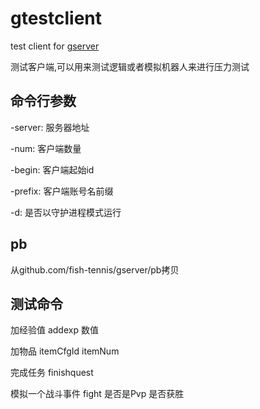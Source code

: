 # gtestclient
test client for [gserver](https://github.com/fish-tennis/gserver)

测试客户端,可以用来测试逻辑或者模拟机器人来进行压力测试

## 命令行参数
-server: 服务器地址

-num: 客户端数量

-begin: 客户端起始id

-prefix: 客户端账号名前缀

-d: 是否以守护进程模式运行

## pb
从github.com/fish-tennis/gserver/pb拷贝

## 测试命令
加经验值 addexp 数值

加物品 itemCfgId itemNum

完成任务 finishquest 

模拟一个战斗事件 fight 是否是Pvp 是否获胜
